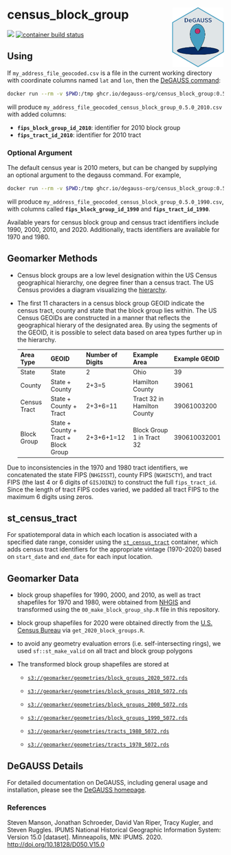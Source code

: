 # census_block_group <a href='https://degauss.org'><img src='https://github.com/degauss-org/degauss_hex_logo/raw/main/PNG/degauss_hex.png' align='right' height='138.5' /></a>

[![](https://img.shields.io/github/v/release/degauss-org/census_block_group?color=469FC2&label=version&sort=semver)](https://github.com/degauss-org/census_block_group/releases)
[![container build status](https://github.com/degauss-org/census_block_group/workflows/build-deploy-release/badge.svg)](https://github.com/degauss-org/census_block_group/actions/workflows/build-deploy-release.yaml)

## Using

If `my_address_file_geocoded.csv` is a file in the current working directory with coordinate columns named `lat` and `lon`, then the [DeGAUSS command](https://degauss.org/using_degauss.html#DeGAUSS_Commands):

```sh
docker run --rm -v $PWD:/tmp ghcr.io/degauss-org/census_block_group:0.5.0 my_address_file_geocoded.csv
```

will produce `my_address_file_geocoded_census_block_group_0.5.0_2010.csv` with added columns:

- **`fips_block_group_id_2010`**: identifier for 2010 block group
- **`fips_tract_id_2010`**: identifier for 2010 tract

### Optional Argument

The default census year is 2010 meters, but can be changed by supplying an optional argument to the degauss command. For example,

```sh
docker run --rm -v $PWD:/tmp ghcr.io/degauss-org/census_block_group:0.5.0 my_address_file_geocoded.csv 1990
```

will produce `my_address_file_geocoded_census_block_group_0.5.0_1990.csv`, with columns called **`fips_block_group_id_1990`** and **`fips_tract_id_1990`**. 

Available years for census block group and census tract identifiers include 1990, 2000, 2010, and 2020. Additionally, tracts identifiers are available for 1970 and 1980.

## Geomarker Methods

- Census block groups are a low level designation within the US Census geographical hierarchy, one degree finer than a census tract. The US Census provides a diagram visualizing the [hierarchy](https://www2.census.gov/geo/pdfs/reference/geodiagram.pdf).
- The first 11 characters in a census block group GEOID indicate the census tract, county and state that the block group lies within. The US Census GEOIDs are constructed in a manner that reflects the geographical hierary of the designated area. By using the segments of the GEOID, it is possible to select data based on area types further up in the hierarchy.

    | Area Type | GEOID | Number of Digits | Example Area | Example GEOID |
    | :-- | :-- | :-- | :-- | :-- |
    | State | State | 2 | Ohio | 39 |
    | County | State + County | 2+3=5 | Hamilton County | 39061 |
    | Census Tract | State + County + Tract | 2+3+6=11 | Tract 32 in Hamilton County | 39061003200 | 
    | Block Group | State + County + Tract +<br /> Block Group | 2+3+6+1=12 | Block Group 1 in Tract 32 | 390610032001 |
    
Due to inconsistencies in the 1970 and 1980 tract identifiers, we concatenated the state FIPS (`NHGISST`), county FIPS (`NGHISCTY`), and tract FIPS (the last 4 or 6 digits of `GISJOIN2`) to construct the full `fips_tract_id`. Since the length of tract FIPS codes varied, we padded all tract FIPS to the maximum 6 digits using zeros. 

## st_census_tract

For spatiotemporal data in which each location is associated with a specified date range, consider using the [`st_census_tract`](https://degauss.org/st_census_tract/) container, which adds census tract identifiers for the appropriate vintage (1970-2020) based on `start_date` and `end_date` for each input location.

## Geomarker Data

- block group shapefiles for 1990, 2000, and 2010, as well as tract shapefiles for 1970 and 1980, were obtained from [NHGIS](https://www.nhgis.org/) and transformed using the `00_make_block_group_shp.R` file in this repository.

- block group shapefiles for 2020 were obtained directly from the [U.S. Census Bureau](https://www.census.gov/geographies/mapping-files/2020/geo/tiger-line-file.html) via `get_2020_block_groups.R`. 

- to avoid any geometry evaluation errors (i.e. self-intersecting rings), we used `sf::st_make_valid` on all tract and block group polygons

- The transformed block group shapefiles are stored at 

    + [`s3://geomarker/geometries/block_groups_2020_5072.rds`](https://geomarker.s3.us-east-2.amazonaws.com/geomarker/geometries/block_groups_2020_5072.rds)

    + [`s3://geomarker/geometries/block_groups_2010_5072.rds`](https://geomarker.s3.us-east-2.amazonaws.com/geomarker/geometries/block_groups_2010_5072.rds)

    + [`s3://geomarker/geometries/block_groups_2000_5072.rds`](https://geomarker.s3.us-east-2.amazonaws.com/geomarker/geometries/block_groups_2000_5072.rds)
    
    + [`s3://geomarker/geometries/block_groups_1990_5072.rds`](https://geomarker.s3.us-east-2.amazonaws.com/geomarker/geometries/block_groups_1990_5072.rds)
        
    + [`s3://geomarker/geometries/tracts_1980_5072.rds`](https://geomarker.s3.us-east-2.amazonaws.com/geomarker/geometries/tracts_1980_5072.rds)
                
    + [`s3://geomarker/geometries/tracts_1970_5072.rds`](https://geomarker.s3.us-east-2.amazonaws.com/geomarker/geometries/tracts_1970_5072.rds)

## DeGAUSS Details

For detailed documentation on DeGAUSS, including general usage and installation, please see the [DeGAUSS homepage](https://degauss.org).

### References

Steven Manson, Jonathan Schroeder, David Van Riper, Tracy Kugler, and Steven Ruggles. IPUMS National Historical Geographic Information System: Version 15.0 [dataset]. Minneapolis, MN: IPUMS. 2020. http://doi.org/10.18128/D050.V15.0
